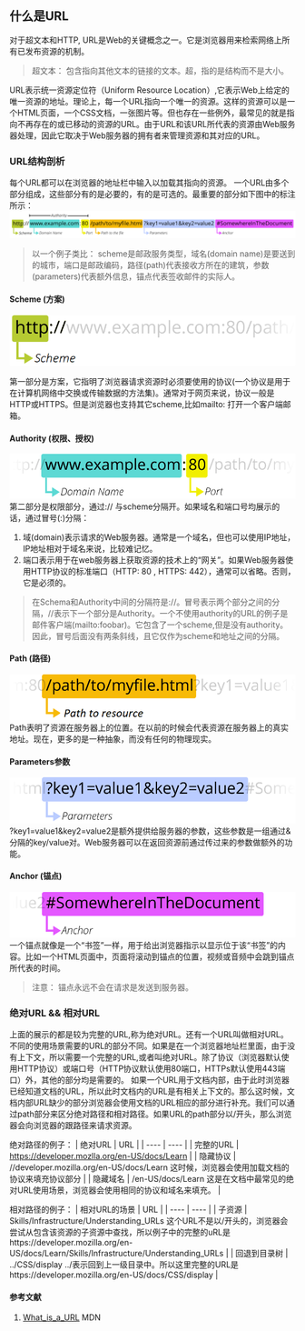 ## 什么是URL

对于超文本和HTTP, URL是Web的关键概念之一。它是浏览器用来检索网络上所有已发布资源的机制。

> 超文本： 包含指向其他文本的链接的文本。超，指的是结构而不是大小。

URL表示统一资源定位符（Uniform Resource Location）,它表示Web上给定的唯一资源的地址。理论上，每一个URL指向一个唯一的资源。这样的资源可以是一个HTML页面，一个CSS文档，一张图片等。但也存在一些例外，最常见的就是指向不再存在的或已移动的资源的URL。由于URL和该URL所代表的资源由Web服务器处理，因此它取决于Web服务器的拥有者来管理资源和其对应的URL。

### URL结构剖析
每个URL都可以在浏览器的地址栏中输入以加载其指向的资源。
一个URL由多个部分组成，这些部分有的是必要的，有的是可选的。最重要的部分如下图中的标注所示：
![](./assets/mdn-url-all.png)

> 以一个例子类比： scheme是邮政服务类型，域名(domain name)是要送到的城市，端口是邮政编码，路径(path)代表接收方所在的建筑，参数(parameters)代表额外信息，锚点代表签收邮件的实际人。

#### Scheme (方案)

![](./assets/mdn-url-protocol.png)

第一部分是方案，它指明了浏览器请求资源时必须要使用的协议(一个协议是用于在计算机网络中交换或传输数据的方法集)。通常对于网页来说，协议一般是HTTP或HTTPS。但是浏览器也支持其它scheme,比如mailto: 打开一个客户端邮箱。

#### Authority (权限、授权)
![](./assets/mdn-url-authority.png)
第二部分是权限部分，通过:// 与scheme分隔开。如果域名和端口号均展示的话，通过冒号(:)分隔：
1. 域(domain)表示请求的Web服务器。通常是一个域名，但也可以使用IP地址，IP地址相对于域名来说，比较难记忆。
2. 端口表示用于在web服务器上获取资源的技术上的“网关”。如果Web服务器使用HTTP协议的标准端口（HTTP: 80 , HTTPS: 442），通常可以省略。否则，它是必须的。

> 在Schema和Authority中间的分隔符是://。冒号表示两个部分之间的分隔，//表示下一个部分是Authority。一个不使用authority的URL的例子是邮件客户端(mailto:foobar)。它包含了一个scheme,但是没有authority。因此，冒号后面没有两条斜线，且它仅作为scheme和地址之间的分隔。

#### Path (路径)
![](./assets/mdn-url-path@x2.png)
Path表明了资源在服务器上的位置。在以前的时候会代表资源在服务器上的真实地址。现在，更多的是一种抽象，而没有任何的物理现实。

#### Parameters参数
![](./assets/mdn-url-parameters@x2.png)
?key1=value1&key2=value2是额外提供给服务器的参数，这些参数是一组通过&分隔的key/value对。Web服务器可以在返回资源前通过传过来的参数做额外的功能。

#### Anchor (锚点)
![](./assets/mdn-url-anchor@x2.png)
一个锚点就像是一个“书签”一样，用于给出浏览器指示以显示位于该“书签”的内容。比如一个HTML页面中，页面将滚动到锚点的位置，视频或音频中会跳到锚点所代表的时间。
> 注意： 锚点永远不会在请求是发送到服务器。

### 绝对URL && 相对URL
上面的展示的都是较为完整的URL,称为绝对URL。还有一个URL叫做相对URL。不同的使用场景需要的URL的部分不同。如果是在一个浏览器地址栏里面，由于没有上下文，所以需要一个完整的URL,或者叫绝对URL。除了协议（浏览器默认使用HTTP协议）或端口号（HTTP协议默认使用80端口，HTTPs默认使用443端口）外，其他的部分均是需要的。
如果一个URL用于文档内部，由于此时浏览器已经知道文档的URL，所以此时文档内的URL是有相关上下文的。那么这时候，文档内部URL缺少的部分浏览器会使用文档的URL相应的部分进行补充。我们可以通过path部分来区分绝对路径和相对路径。如果URL的path部分以/开头，那么浏览器会向浏览器的跟路径来请求资源。

绝对路径的例子：
| 绝对URL | URL |
| ---- | ---- |
| 完整的URL | https://developer.mozlla.org/en-US/docs/Learn |
| 隐藏协议 | //developer.mozilla.org/en-US/docs/Learn 这时候，浏览器会使用加载文档的协议来填充协议部分 |
| 隐藏域名 | /en-US/docs/Learn 这是在文档中最常见的绝对URL使用场景，浏览器会使用相同的协议和域名来填充。 |


相对路径的例子：
| 相对URL的场景 | URL |
| ---- | ---- |
| 子资源 | Skills/Infrastructure/Understanding_URLs 这个URL不是以/开头的，浏览器会尝试从包含该资源的子资源中查找，所以例子中的完整的uRL是https://developer.mozilla.org/en-US/docs/Learn/Skills/Infrastructure/Understanding_URLs |
| 回退到目录树 | ../CSS/display ../表示回到上一级目录中。所以这里完整的URL是https://developer.mozilla.org/en-US/docs/CSS/display |







#### 参考文献
1. [What_is_a_URL](https://developer.mozilla.org/en-US/docs/Learn/Common_questions/What_is_a_URL) MDN
